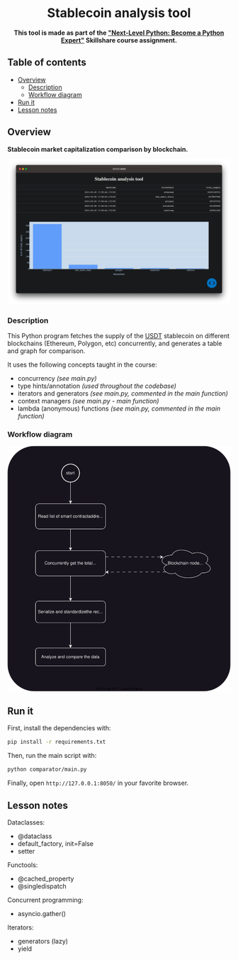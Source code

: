 <div align="center">
  <h1>Stablecoin analysis tool</h1>
  <p><b>This tool is made as part of the <a href="https://www.skillshare.com/en/classes/Next-Level-Python-Become-a-Python-Expert/1997963259?via=search-layout-grid">"Next-Level Python: Become a Python Expert"</a> Skillshare course assignment.</b></p>
</div>


## Table of contents

- [Overview](#overview)
  - [Description](#description)
  - [Workflow diagram](#workflow-diagram)
- [Run it](#run-it)
- [Lesson notes](#lesson-note)


## Overview

**Stablecoin market capitalization comparison by blockchain.**

![Graph showing the market cap of USDT on different blockchains.](gui.png)


### Description

This Python program fetches the supply of the [USDT](https://coinmarketcap.com/currencies/tether/)
stablecoin on different blockchains (Ethereum, Polygon, etc) concurrently, and generates
a table and graph for comparison.

It uses the following concepts taught in the course:

- concurrency *(see main.py)*
- type hints/annotation *(used throughout the codebase)*
- iterators and generators *(see main.py, commented in the main function)*
- context managers *(see main.py - main function)*
- lambda (anonymous) functions *(see main.py, commented in the main function)*


### Workflow diagram

![Workflow diagram](diagram.svg)


## Run it

First, install the dependencies with:

```sh
pip install -r requirements.txt
```

Then, run the main script with:

```sh
python comparator/main.py
```

Finally, open `http://127.0.0.1:8050/` in your favorite browser.


## Lesson notes

Dataclasses:

- @dataclass
- default_factory, init=False
- setter


Functools:

- @cached_property
- @singledispatch


Concurrent programming:

- asyncio.gather()


Iterators:

- generators (lazy)
- yield
